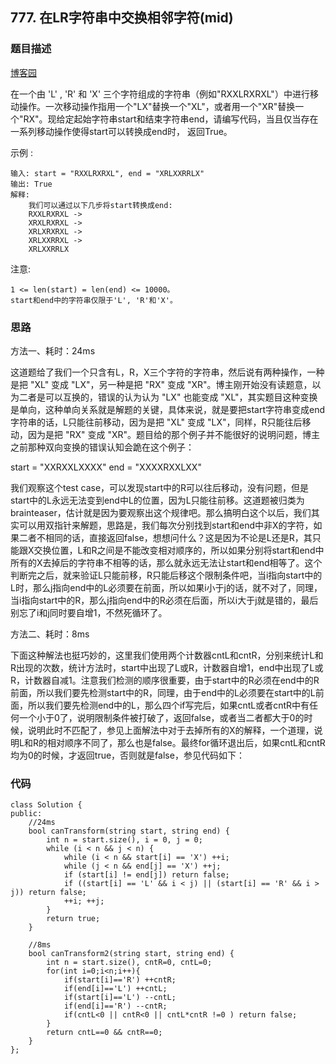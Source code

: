 ## 777. 在LR字符串中交换相邻字符(mid)
### 题目描述
[博客园](https://www.cnblogs.com/grandyang/p/9001474.html)

在一个由 'L' , 'R' 和 'X' 三个字符组成的字符串（例如"RXXLRXRXL"）中进行移动操作。一次移动操作指用一个"LX"替换一个"XL"，或者用一个"XR"替换一个"RX"。现给定起始字符串start和结束字符串end，请编写代码，当且仅当存在一系列移动操作使得start可以转换成end时， 返回True。

示例 :

	输入: start = "RXXLRXRXL", end = "XRLXXRRLX"
	输出: True
	解释:
		我们可以通过以下几步将start转换成end:
		RXXLRXRXL ->
		XRXLRXRXL ->
		XRLXRXRXL ->
		XRLXXRRXL ->
		XRLXXRRLX

注意:

	1 <= len(start) = len(end) <= 10000。
	start和end中的字符串仅限于'L', 'R'和'X'。


### 思路

方法一、耗时：24ms


这道题给了我们一个只含有L，R，X三个字符的字符串，然后说有两种操作，一种是把 "XL" 变成 "LX"，另一种是把 "RX" 变成 "XR"。博主刚开始没有读题意，以为二者是可以互换的，错误的认为认为 "LX" 也能变成 "XL"，其实题目这种变换是单向，这种单向关系就是解题的关键，具体来说，就是要把start字符串变成end字符串的话，L只能往前移动，因为是把 "XL" 变成 "LX"，同样，R只能往后移动，因为是把 "RX" 变成 "XR"。题目给的那个例子并不能很好的说明问题，博主之前那种双向变换的错误认知会跪在这个例子：

start = "XXRXXLXXXX"
end  = "XXXXRXXLXX"

我们观察这个test case，可以发现start中的R可以往后移动，没有问题，但是start中的L永远无法变到end中L的位置，因为L只能往前移。这道题被归类为brainteaser，估计就是因为要观察出这个规律吧。那么搞明白这个以后，我们其实可以用双指针来解题，思路是，我们每次分别找到start和end中非X的字符，如果二者不相同的话，直接返回false，想想问什么？这是因为不论是L还是R，其只能跟X交换位置，L和R之间是不能改变相对顺序的，所以如果分别将start和end中所有的X去掉后的字符串不相等的话，那么就永远无法让start和end相等了。这个判断完之后，就来验证L只能前移，R只能后移这个限制条件吧，当i指向start中的L时，那么j指向end中的L必须要在前面，所以如果i小于j的话，就不对了，同理，当i指向start中的R，那么j指向end中的R必须在后面，所以i大于j就是错的，最后别忘了i和j同时要自增1，不然死循环了。



方法二、耗时：8ms

下面这种解法也挺巧妙的，这里我们使用两个计数器cntL和cntR，分别来统计L和R出现的次数，统计方法时，start中出现了L或R，计数器自增1，end中出现了L或R，计数器自减1。注意我们检测的顺序很重要，由于start中的R必须在end中的R前面，所以我们要先检测start中的R，同理，由于end中的L必须要在start中的L前面，所以我们要先检测end中的L，那么四个if写完后，如果cntL或者cntR中有任何一个小于0了，说明限制条件被打破了，返回false，或者当二者都大于0的时候，说明此时不匹配了，参见上面解法中对于去掉所有的X的解释，一个道理，说明L和R的相对顺序不同了，那么也是false。最终for循环退出后，如果cntL和cntR均为0的时候，才返回true，否则就是false，参见代码如下：

### 代码
```
class Solution {
public:
    //24ms
    bool canTransform(string start, string end) {
        int n = start.size(), i = 0, j = 0;
        while (i < n && j < n) {
            while (i < n && start[i] == 'X') ++i;
            while (j < n && end[j] == 'X') ++j;
            if (start[i] != end[j]) return false;
            if ((start[i] == 'L' && i < j) || (start[i] == 'R' && i > j)) return false;
            ++i; ++j;
        }
        return true;
    }
    
    //8ms
    bool canTransform2(string start, string end) {
        int n = start.size(), cntR=0, cntL=0;
        for(int i=0;i<n;i++){
            if(start[i]=='R') ++cntR;
            if(end[i]=='L') ++cntL;
            if(start[i]=='L') --cntL;
            if(end[i]=='R') --cntR;
            if(cntL<0 || cntR<0 || cntL*cntR !=0 ) return false;
        }
        return cntL==0 && cntR==0;
    }
};
```
